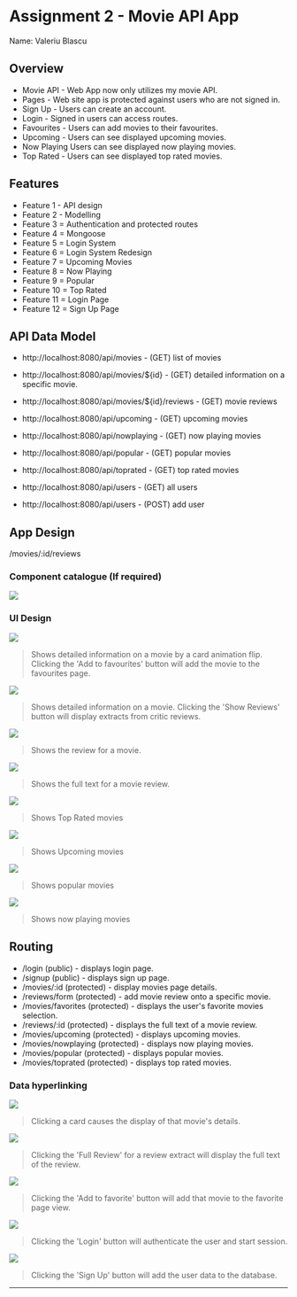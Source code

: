 ﻿# Assignment 2 - Movie API App

Name: Valeriu Blascu

## Overview
 + Movie API - Web App now only utilizes my movie API.
 + Pages - Web site app is protected against users who are not signed in.
 + Sign Up - Users can create an account.
 + Login - Signed in users can access routes.
 + Favourites - Users can add movies to their favourites.
 + Upcoming -  Users can see displayed upcoming movies.
 + Now Playing Users can see displayed now playing movies.
 + Top Rated - Users can see displayed top rated movies.

## Features
 
 + Feature 1 - API design
 + Feature 2 - Modelling
 + Feature 3 = Authentication and protected routes
 + Feature 4 = Mongoose
 + Feature 5 = Login System
 + Feature 6 = Login System Redesign
 + Feature 7 = Upcoming Movies
 + Feature 8 = Now Playing
 + Feature 9 = Popular
 + Feature 10 = Top Rated
 + Feature 11 = Login Page
 + Feature 12 = Sign Up Page




## API Data Model

+ http://localhost:8080/api/movies - (GET) list of movies
+ http://localhost:8080/api/movies/${id} - (GET) detailed information on a specific movie. 
+ http://localhost:8080/api/movies/${id}/reviews - (GET) movie reviews
+ http://localhost:8080/api/upcoming - (GET) upcoming movies
+ http://localhost:8080/api/nowplaying - (GET) now playing movies
+ http://localhost:8080/api/popular - (GET) popular movies
+ http://localhost:8080/api/toprated - (GET) top rated movies
+ http://localhost:8080/api/users - (GET) all users

+ http://localhost:8080/api/users - (POST) add user


## App Design
/movies/:id/reviews

### Component catalogue (If required)

![][stories]

### UI Design

![][cardlink]
>Shows detailed information on a movie by a card animation flip. Clicking the 'Add to favourites' button will add the movie to the favourites page.

![][movieDetail]
>Shows detailed information on a movie. Clicking the 'Show Reviews' button will display extracts from critic reviews.

![][reviewlink]
>Shows the review for a movie. 

![][review]
>Shows the full text for a movie review. 

![][toprated]
>Shows Top Rated movies

![][upcoming]
>Shows Upcoming movies

![][popular]
>Shows popular movies

![][nowplaying]
>Shows now playing movies

## Routing

+ /login (public) - displays login page.
+ /signup (public) - displays sign up page.
+ /movies/:id (protected) - display movies page details.
+ /reviews/form (protected) - add movie review onto a specific movie.
+ /movies/favorites (protected) - displays the user's favorite movies selection.
+ /reviews/:id (protected) - displays the full text of a movie review.
+ /movies/upcoming (protected) - displays upcoming movies.
+ /movies/nowplaying (protected) - displays now playing movies.
+ /movies/popular (protected) - displays popular movies.
+ /movies/toprated (protected) - displays top rated movies.


### Data hyperlinking

![][cardLink]
> Clicking a card causes the display of that movie's details.

![][reviewLink]
>Clicking the 'Full Review' for a review extract will display the full text of the review.

![][addfavorite]
>Clicking the 'Add to favorite' button will add that movie to the favorite page view.

![][clicklogin]
>Clicking the 'Login' button will authenticate the user and start session.

![][clicksignup]
>Clicking the 'Sign Up' button will add the user data to the database.
---------------------------------

[model]: ./data.jpg
[movieDetail]: ./moviesApp/public/moviedetail.png
[review]: ./moviesApp/public/review.png
[reviewlink]: ./moviesApp/public/reviewlink.png
[cardlink]: ./moviesApp/public/cardlink.png
[stories]: ./moviesApp/public/storybook.png
[toprated]: ./moviesApp/public/toprated.png
[upcoming]: ./moviesApp/public/upcoming.png
[popular]: ./moviesApp/public/popular.png
[nowplaying]: ./moviesApp/public/nowplaying.png
[addfavorite]: ./moviesApp/public/addfavourite.png
[clicklogin]: ./moviesApp/public/clicklogin.png
[clicksignup]: ./moviesApp/public/clicksignup.png
